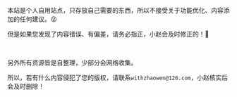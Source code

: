 本站是个人自用站点，只存放自己需要的东西，所以不接受关于功能优化、内容添加的任何建议。:stuck_out_tongue_winking_eye:

但是如果您发现了内容错误、有偏差，请务必指正，小赵会及时修正的！:pray:

<br>

另外所有资源皆是自整理，少部分会网络收集。

所以，若有什么内容侵犯了您的版权，请联系`withzhaowen@126.com`，小赵核实后会及时删除！

<br>

<br>



